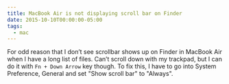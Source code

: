 ```yaml
---
title: MacBook Air is not displaying scroll bar on Finder
date: 2015-10-10T00:00:00-05:00
tags:
  - mac
---
```


For odd reason that I don’t see scrollbar shows up on Finder in MacBook
Air when I have a long list of files. Can’t scroll down with my
trackpad, but I can do it with `Fn + Down Arrow` key though. To fix
this, I have to go into System Preference, General and set "Show scroll
bar" to "Always".

